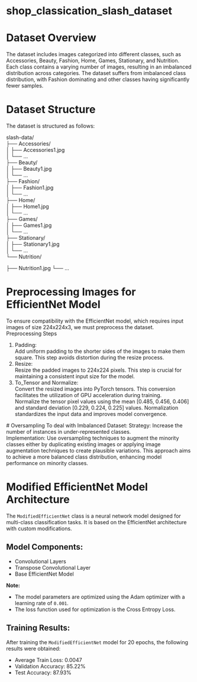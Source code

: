 # shop_classication_slash_dataset

# Dataset Overview
The dataset includes images categorized into different classes, such as Accessories, Beauty, Fashion, Home, Games, Stationary, and Nutrition. Each class contains a varying number of images, resulting in an imbalanced distribution across categories.
The dataset suffers from imbalanced class distribution, with Fashion dominating and other classes having significantly fewer samples. 


# Dataset Structure
The dataset is structured as follows:
<p class="has-line-data" data-line-start="0" data-line-end="20">slash-data/<br>
├── Accessories/<br>
│   ├── Accessories1.jpg<br>
│   └── …<br>
├── Beauty/<br>
│   ├── Beauty1.jpg<br>
│   └── …<br>
├── Fashion/<br>
│   ├── Fashion1.jpg<br>
│   └── …<br>
├── Home/<br>
│   ├── Home1.jpg<br>
│   └── …<br>
├── Games/<br>
│   ├── Games1.jpg<br>
│   └── …<br>
├── Stationary/<br>
│   ├── Stationary1.jpg<br>
│   └── …<br>
└── Nutrition/</p>
    ├── Nutrition1.jpg
    └── ...
 

# Preprocessing Images for EfficientNet Model 
To ensure compatibility with the EfficientNet model, which requires input images of size 224x224x3, we must preprocess the dataset.<br>
Preprocessing Steps</p>
<ol>
<li class="has-line-data" data-line-start="3" data-line-end="5">Padding:<br>
Add uniform padding to the shorter sides of the images to make them square. This step avoids distortion during the resize process.</li>
<li class="has-line-data" data-line-start="5" data-line-end="7">Resize:<br>
Resize the padded images to 224x224 pixels. This step is crucial for maintaining a consistent input size for the model.</li>
<li class="has-line-data" data-line-start="7" data-line-end="11">To_Tensor and Normalize:<br>
Convert the resized images into PyTorch tensors. This conversion facilitates the utilization of GPU acceleration during training.<br>
Normalize the tensor pixel values using the mean [0.485, 0.456, 0.406] and standard deviation [0.229, 0.224, 0.225] values. Normalization standardizes the input data and improves model convergence.</li>
</ol>
# Oversampling To deal with Imbalanced Dataset: 
Strategy: Increase the number of instances in under-represented classes.<br>
Implementation: Use oversampling techniques to augment the minority classes either by duplicating existing images or applying image augmentation techniques to create plausible variations. This approach aims to achieve a more balanced class distribution, enhancing model performance on minority classes.</p>

# Modified EfficientNet Model Architecture

The `ModifiedEfficientNet` class is a neural network model designed for multi-class classification tasks. It is based on the EfficientNet architecture with custom modifications.

## Model Components:

- Convolutional Layers
- Transpose Convolutional Layer
- Base EfficientNet Model

**Note:**
- The model parameters are optimized using the Adam optimizer with a learning rate of `0.001`.
- The loss function used for optimization is the Cross Entropy Loss.

## Training Results:

After training the `ModifiedEfficientNet` model for 20 epochs, the following results were obtained:

- Average Train Loss: 0.0047
- Validation Accuracy: 85.22%
- Test Accuracy: 87.93%

